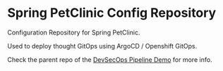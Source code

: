 # Spring PetClinic Config Repository

Configuration Repository for Spring PetClinic.

Used to deploy thought GitOps using ArgoCD / Openshift GitOps.

Check the parent repo of the [DevSecOps Pipeline Demo](https://github.com/rcarrata/devsecops-demo) for more info.
